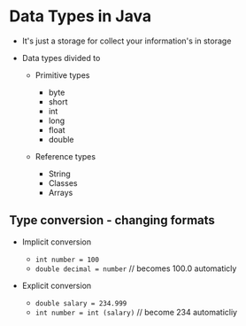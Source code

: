 # Data Types in Java

- It's just a storage for collect your information's in storage

- Data types divided to

  - Primitive types

    - byte
    - short
    - int
    - long
    - float
    - double

  - Reference types
    - String
    - Classes
    - Arrays

## Type conversion - changing formats

- Implicit conversion

  - `int number = 100`
  - `double decimal = number` // becomes 100.0 automaticly

- Explicit conversion

  - `double salary = 234.999`
  - `int number = int (salary)` // become 234 automaticliy
